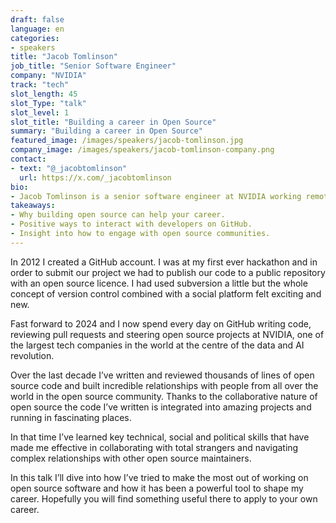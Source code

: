 ```yaml
---
draft: false
language: en
categories:
- speakers
title: "Jacob Tomlinson"
job_title: "Senior Software Engineer"
company: "NVIDIA"
track: "tech"
slot_length: 45
slot_Type: "talk"
slot_level: 1
slot_title: "Building a career in Open Source"
summary: "Building a career in Open Source"
featured_image: /images/speakers/jacob-tomlinson.jpg
company_image: /images/speakers/jacob-tomlinson-company.png
contact:
- text: "@_jacobtomlinson"
  url: https://x.com/_jacobtomlinson
bio:
- Jacob Tomlinson is a senior software engineer at NVIDIA working remotely from Exeter. His work involves maintaining open source projects including RAPIDS and Dask. He also tinkers with kr8s in his spare time.
takeaways:
- Why building open source can help your career. 
- Positive ways to interact with developers on GitHub.
- Insight into how to engage with open source communities.
---
```


In 2012 I created a GitHub account. I was at my first ever hackathon and in order to submit our project we had to publish our code to a public repository with an open source licence. I had used subversion a little but the whole concept of version control combined with a social platform felt exciting and new.

Fast forward to 2024 and I now spend every day on GitHub writing code, reviewing pull requests and steering open source projects at NVIDIA, one of the largest tech companies in the world at the centre of the data and AI revolution.

Over the last decade I’ve written and reviewed thousands of lines of open source code and built incredible relationships with people from all over the world in the open source community. Thanks to the collaborative nature of open source the code I’ve written is integrated into amazing projects and running in fascinating places.

In that time I’ve learned key technical, social and political skills that have made me effective in collaborating with total strangers and navigating complex relationships with other open source maintainers. 

In this talk I’ll dive into how I’ve tried to make the most out of working on open source software and how it has been a powerful tool to shape my career. Hopefully you will find something useful there to apply to your own career.

